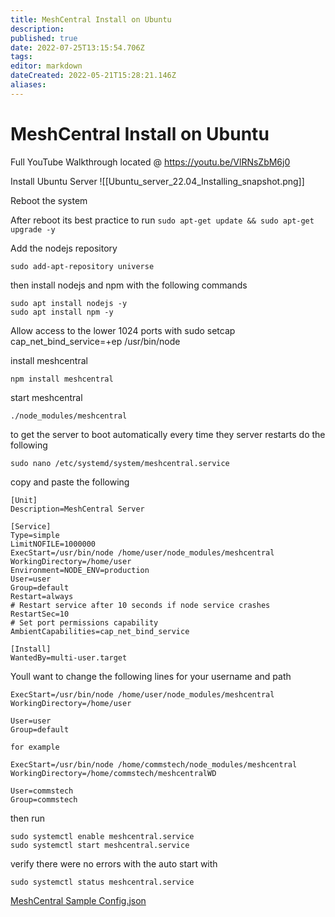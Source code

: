 ```yaml
---
title: MeshCentral Install on Ubuntu
description: 
published: true
date: 2022-07-25T13:15:54.706Z
tags: 
editor: markdown
dateCreated: 2022-05-21T15:28:21.146Z
aliases:
---
```

# MeshCentral Install on Ubuntu

Full YouTube Walkthrough located @ https://youtu.be/VlRNsZbM6j0


Install Ubuntu Server
![[Ubuntu_server_22.04_Installing_snapshot.png]]

Reboot the system

After reboot its best practice to run ``` sudo apt-get update && sudo apt-get upgrade -y ```

Add the nodejs repository
```
sudo add-apt-repository universe
```

then install nodejs and npm with the following commands
```
sudo apt install nodejs -y
sudo apt install npm -y
```

Allow access to the lower 1024 ports with
sudo setcap cap_net_bind_service=+ep /usr/bin/node

install meshcentral
```
npm install meshcentral
```
start meshcentral 
``` 
./node_modules/meshcentral
```

to get the server to boot automatically every time they server restarts do the following

```
sudo nano /etc/systemd/system/meshcentral.service
```
 copy and paste the following
 ```
[Unit]
Description=MeshCentral Server

[Service]
Type=simple
LimitNOFILE=1000000
ExecStart=/usr/bin/node /home/user/node_modules/meshcentral
WorkingDirectory=/home/user
Environment=NODE_ENV=production
User=user
Group=default
Restart=always
# Restart service after 10 seconds if node service crashes
RestartSec=10
# Set port permissions capability
AmbientCapabilities=cap_net_bind_service

[Install]
WantedBy=multi-user.target
```

Youll want to change the following lines for your username and path
```
ExecStart=/usr/bin/node /home/user/node_modules/meshcentral
WorkingDirectory=/home/user

User=user
Group=default

for example

ExecStart=/usr/bin/node /home/commstech/node_modules/meshcentral
WorkingDirectory=/home/commstech/meshcentralWD

User=commstech
Group=commstech
```

then run 

```
sudo systemctl enable meshcentral.service
sudo systemctl start meshcentral.service
```

verify there were no errors with the auto start with

```
sudo systemctl status meshcentral.service
```



[MeshCentral Sample Config.json](https://github.com/Ylianst/MeshCentral/blob/master/sample-config-advanced.json)
